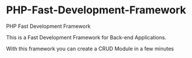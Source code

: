 # PHP-Fast-Development-Framework
PHP Fast Development Framework

This is a Fast Development Framework for Back-end Applications.

With this framework you can create a CRUD Module in a few minutes
